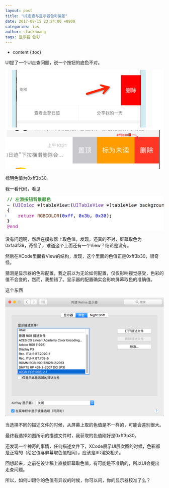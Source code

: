 ```yaml
---
layout: post
title: "UI走查与显示器色彩偏差"
date: 2017-08-15 23:24:00 +0800
categories: ios
author: stackhuang
tags: 显示器 色彩
---
```


* content
{:toc}



UI提了一个UI走查问题，说一个按钮的底色不对。

![](/image/ui_zou_cha_yu_xian_shi_qi_se_cai_pian_cha/eaeecaa51ed442d9ec26ee758fae93703b33af20f17f6aec756bf6c8ed4f792a)
<!--more-->

标明色值为0xff3b30。

我一看代码，看见

![](/image/ui_zou_cha_yu_xian_shi_qi_se_cai_pian_cha/2070c4d6e322742e866cb21243d232b09aaa4b0d45259824e8d4fbf9ba4a6f7d)

没有问题啊，然后在模拟器上取色值，发现，还真的不对，屏幕取色为 0xfa3f39，奇怪了，难道这个上面还有一个View？结论是没有。

然后在XCode里面看View的结构，发现，这个里面的色值正是0xff3b30，很奇怪。

猜测是显示器的色彩配置，我之前以为无论如何配置，仅仅影响视觉感受，色彩的值不会变的，然而，我想错了。显示器的配置确实会影响屏幕取色的准确值。

这个东西

![](/image/ui_zou_cha_yu_xian_shi_qi_se_cai_pian_cha/09b9b0a17824136685d0446539c7c4be2668ab106ad51e2a1eae5fe65014a461)



当选择不同的描述文件的时候，从屏幕上取的色值是不一样的，可能会差别很大。

最终我选择如图所示的描述文件时，我获取的色值刚好是0xff3b30。

还发现一个神奇的事情，任何描述文件下，XCode展示UI层次图的时候，色彩都是正常的（给定值与屏幕取色值相同），应该是3D渲染相关。

回想起来，之前在设计稿上直接屏幕取色值，有可能是不准确的，所以UI会提出走查问题。

所以，如何UI跟你的色值有异议的时候，你可以问，你的显示器校准了么？

